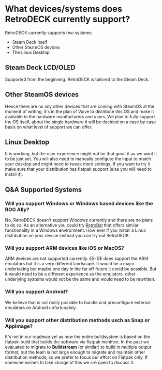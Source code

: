 # What devices/systems does RetroDECK currently support?

RetroDECK currently supports two systems:

- Steam Deck itself
- Other SteamOS devices
- The Linux Desktop

## Steam Deck LCD/OLED
Supported from the beginning. RetroDECK is tailored to the Steam Deck.

## Other SteamOS devices
Hence there are no any other devices that are coming with SteamOS at the moment of writing, it's in the plan of Valve to distribute this OS and make it available to the hardware manifacturers and users.
We plan to fully support the OS itself, about the single hardware it will be decided on a case by case basis on what level of support we can offer.

## Linux Desktop
It is working, but the user experience might not be that great it as we want it to be just yet.
You will also need to manually configure the input to match your desktop and might need to tweak more settings. If you want to try it make sure that your distribution has flatpak support (else you will need to install it).

## Q&A Supported Systems

### Will you support Windows or Windows based devices like the ROG Ally?
No, RetroDECK doesn't support Windows currently and there are no plans to do so.
As an alternative you could try [RetroBat](https://www.retrobat.ovh) that offers similar functionality in a Windows environment.
How ever if you install a Linux distribution on your device instead you can try out RetroDECK.

### Will you support ARM devices like iOS or MacOS?
ARM devices are not supported currently. ES-DE does support the ARM emulators but it is a very different landscape.
It would be a major undertaking but maybe one day in the far off future it could be possible. But it would need to be a different experience as the emulators, other underlying systems would not be the same and would need to be rewritten.

### Will you support Android?
We believe that is not really possible to bundle and preconfigure external emulators on Android unfortunately.

### Will you support other distribution methods usch as Snap or AppImage?
It's not in our roadmap yet as now the entire buildsystem is based on the flatpak-build that builds the software via flatpak manifest.
In the past we evaluated to migrate to **Buildstream** (or similar) to build in multiple output format, but the team is not large enough to migrate and maintain other distribution methods, so we prefer to focus our effort on Flatpak only.
If someone wishes to take charge of this we are open to discuss it.

